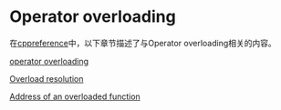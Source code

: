 # Operator overloading

在[cppreference](https://en.cppreference.com/w/)中，以下章节描述了与Operator overloading相关的内容。

[operator overloading](https://en.cppreference.com/w/cpp/language/operators)

[Overload resolution](https://en.cppreference.com/w/cpp/language/overload_resolution)

[Address of an overloaded function](https://en.cppreference.com/w/cpp/language/overloaded_address)